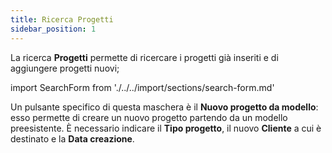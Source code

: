 ```yaml
---
title: Ricerca Progetti
sidebar_position: 1
---
```


La ricerca **Progetti** permette di ricercare i progetti già inseriti e di aggiungere progetti nuovi;

import SearchForm from './../../import/sections/search-form.md'

<SearchForm />

Un pulsante specifico di questa maschera è il **Nuovo progetto da modello**: esso permette di creare un nuovo progetto partendo da un modello preesistente. È necessario indicare il **Tipo progetto**, il nuovo **Cliente** a cui è destinato e la **Data creazione**.
